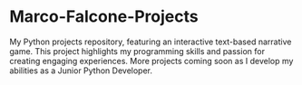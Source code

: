 # Marco-Falcone-Projects
My Python projects repository, featuring an interactive text-based narrative game. This project highlights my programming skills and passion for creating engaging experiences. More projects coming soon as I develop my abilities as a Junior Python Developer.
